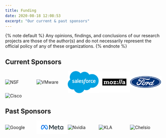 ```yaml
---
title: Funding
date: 2020-08-18 12:08:53
excerpt: "Our current & past sponsors"
---
```


<style>
.flex-row p {
  display: flex;
  flex-wrap: wrap;
  justify-content: flex-start;
  align-items: center;
}

.flex-row img {
  /* default to 5 images per row */
  flex: 20%;
  max-width: 20%;

  margin: 0px;
}

@media (max-width: 800px) {
  .flex-row img {
    flex: 25%;
    max-width: 25%;
  }
}
@media (max-width: 600px) {
  .flex-row img {
    flex: 50%;
    max-width: 50%;
  }
}
</style>

{% note default %}
Any opinions, findings, and conclusions of our research projects are those of the author(s) and do not necessarily represent the official policy of any of these organizations.
{% endnote %}

## Current Sponsors

[comment]: # "Note that there must be a blank line after the div, otherwise the img tag won't be rendered"

<div class='flex-row'>

![NSF](images/nsf.png)
![VMware](images/vmware.png)
![Salesforce](images/salesforce.png)
![Mozilla](images/mozilla.png)
![Ford](images/ford.png)
![Cisco](images/cisco.png)
</div>

## Past Sponsors

<div class='flex-row'>

![Google](images/google.png)
![Meta](images/meta.png)
![Nvidia](images/nvidia.png)
![KLA](images/kla.png)
![Chelsio](images/chelsio.png)
</div>
